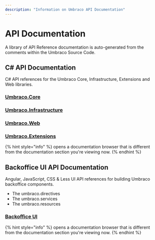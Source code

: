 ```yaml
---
description: "Information on Umbraco API Documentation"
---
```


# API Documentation

A library of API Reference documentation is auto-generated from the comments within the Umbraco Source Code.

## C# API Documentation

C# API references for the Umbraco Core, Infrastructure, Extensions and Web libraries.

### [Umbraco.Core](https://apidocs.umbraco.com/v11/csharp/api/Umbraco.Cms.Core.html)

### [Umbraco.Infrastructure](https://apidocs.umbraco.com/v11/csharp/api/Umbraco.Cms.Infrastructure.html)

### [Umbraco.Web](https://apidocs.umbraco.com/v11/csharp/api/Umbraco.Cms.Web.Common.html)

### [Umbraco.Extensions](https://apidocs.umbraco.com/v11/csharp/api/Umbraco.Extensions.html)

{% hint style="info" %}
opens a documentation browser that is different from the documentation section you're viewing now.
{% endhint %}

## Backoffice UI API Documentation

Angular, JavaScript, CSS & Less UI API references for building Umbraco backoffice components.

- The umbraco.directives
- The umbraco.services
- The umbraco.resources

### [Backoffice UI](https://apidocs.umbraco.com/v11/ui)

{% hint style="info" %}
opens a documentation browser that is different from the documentation section you're viewing now.
{% endhint %}
